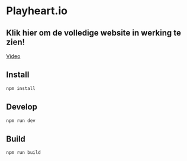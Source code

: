 # Playheart.io

## Klik hier om de volledige website in werking te zien!
[Video](https://vimeo.com/839985396)

## Install

```bash
npm install
```

## Develop

```bash
npm run dev
```

## Build

```bash
npm run build
```
